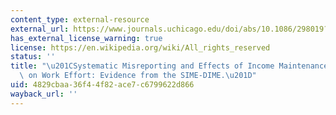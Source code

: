 ```yaml
---
content_type: external-resource
external_url: https://www.journals.uchicago.edu/doi/abs/10.1086/298019?journalCode=jole
has_external_license_warning: true
license: https://en.wikipedia.org/wiki/All_rights_reserved
status: ''
title: "\u201CSystematic Misreporting and Effects of Income Maintenance Experiments\
  \ on Work Effort: Evidence from the SIME-DIME.\u201D"
uid: 4829cbaa-36f4-4f82-ace7-c6799622d866
wayback_url: ''
---
```

